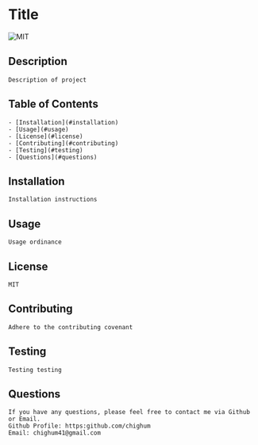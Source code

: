 # Title

![MIT](https://img.shields.io/badge/license-MIT-blue)

## Description

    Description of project

## Table of Contents

    - [Installation](#installation)
    - [Usage](#usage)
    - [License](#license)
    - [Contributing](#contributing)
    - [Testing](#testing)
    - [Questions](#questions)

## Installation

    Installation instructions

## Usage

    Usage ordinance

## License

    MIT

## Contributing

    Adhere to the contributing covenant

## Testing

    Testing testing

## Questions

    If you have any questions, please feel free to contact me via Github or Email.
    Github Profile: https:github.com/chighum
    Email: chighum41@gmail.com
